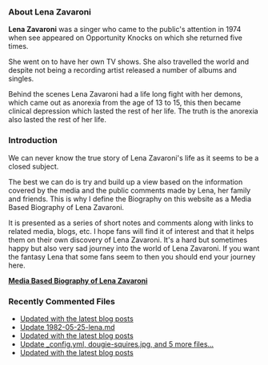 ### About Lena Zavaroni

<p><strong>Lena Zavaroni</strong> was a singer who came to the public's attention in 1974 when see appeared on Opportunity Knocks on which she returned five times.</p>

<p>She went on to have her own TV shows. She also travelled the world and despite not being a recording artist released a number of albums and singles.</p>

<p>Behind the scenes Lena Zavaroni had a life long fight with her demons, which came out as anorexia from the age of 13 to 15, this then became clinical depression which lasted the rest of her life. The truth is the anorexia also lasted the rest of her life.</p>

### Introduction

<p>We can never know the true story of Lena Zavaroni's life as it seems to be a closed subject.</p>

<p>The best we can do is try and build up a view based on the information covered by the media and the public comments made by Lena, her family and friends. This is why I define the Biography on this website as a Media Based Biography of Lena Zavaroni.</p>

<p>It is presented as a series of short notes and comments along with links to related media, blogs, etc. I hope fans will find it of interest and that it helps them on their own discovery of Lena Zavaroni. It's a hard but sometimes happy but also very sad journey into the world of Lena Zavaroni. If you want the fantasy Lena that some fans seem to then you should end your journey here.</p>

<a href="https://fanzoflenazavaroni.github.io/biography/lena-zavaroni/"><strong>Media Based Biography of Lena Zavaroni</strong></a>

### Recently Commented Files

<!-- BLOG-POST-LIST:START -->
- [Updated with the latest blog posts](https://github.com/FanzOfLenaZavaroni/fanzoflenazavaroni.github.io/commit/d07fd5acffb66ee237e1790a735b01efe6558a39)
- [Update 1982-05-25-lena.md](https://github.com/FanzOfLenaZavaroni/fanzoflenazavaroni.github.io/commit/2434720c3e0e55c5dfc158f4527bf11af1cc956f)
- [Updated with the latest blog posts](https://github.com/FanzOfLenaZavaroni/fanzoflenazavaroni.github.io/commit/438f5e6f3bd43eb41dbacadff303db40d2ee092b)
- [Update _config.yml, dougie-squires.jpg, and 5 more files...](https://github.com/FanzOfLenaZavaroni/fanzoflenazavaroni.github.io/commit/2d9e42d214a8f079e3061de3ffcb913de0596222)
- [Updated with the latest blog posts](https://github.com/FanzOfLenaZavaroni/fanzoflenazavaroni.github.io/commit/4b3094deee8232a305ab08f9e65abd28e7d50bbb)
<!-- BLOG-POST-LIST:END -->
